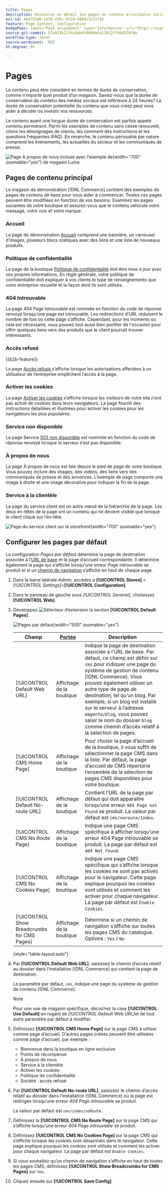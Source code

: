 ```yaml
---
title: Pages
description: Découvrez en détail les pages de contenu principales incluses dans le magasin  [!DNL Commerce]  démonstration et comment modifier la configuration des pages par défaut.
exl-id: 4be7d3d6-ce36-42bc-9224-4804c3211f16
feature: Page Content, Configuration
badgePaas: label="PaaS uniquement" type="Informative" url="https://experienceleague.adobe.com/en/docs/commerce/user-guides/product-solutions" tooltip="S’applique uniquement aux projets Adobe Commerce on Cloud (infrastructure PaaS gérée par Adobe) et aux projets On-premise."
source-git-commit: 57a913b21f4cbbb4f0800afe13012ff46d578f8e
workflow-type: tm+mt
source-wordcount: '932'
ht-degree: 0%

---
```


# Pages

Le contenu peut être considéré en termes de durée de conservation, comme n’importe quel produit d’un magasin. Saviez-vous que la durée de conservation du contenu des médias sociaux est inférieure à 24 heures? La durée de conservation potentielle du contenu que vous créez peut vous aider à décider où investir vos ressources.

Le contenu ayant une longue durée de conservation est parfois appelé _contenu permanent_. Parmi les exemples de contenu sans cesse renouvelé, citons les témoignages de clients, les _comment_ des instructions et les questions fréquentes (FAQ). En revanche, le contenu périssable par nature comprend les événements, les actualités du secteur et les communiqués de presse.

![Page À propos de nous incluse avec l’exemple de ](./assets/storefront-about-us.png){width="700" zoomable="yes"} de magasin Luma

## Pages de contenu principal

Le magasin de démonstration [!DNL Commerce] contient des exemples de pages de contenu de base pour vous aider à commencer. Toutes ces pages peuvent être modifiées en fonction de vos besoins. Examinez les pages suivantes de votre boutique et assurez-vous que le contenu véhicule votre message, votre voix et votre marque.

### Accueil

La page de démonstration [Accueil](../getting-started/storefront.md#home-page) comprend une bannière, un carrousel d’images, plusieurs blocs statiques avec des liens et une liste de nouveaux produits.

### Politique de confidentialité

La page de la boutique [Politique de confidentialité](../getting-started/privacy-policy.md) doit être mise à jour avec vos propres informations. En règle générale, votre politique de confidentialité doit expliquer à vos clients le type de renseignements que votre entreprise recueille et la façon dont ils sont utilisés.

### 404 Introuvable

La page 404 Page introuvable est nommée en fonction du code de réponse renvoyé lorsqu’une page est introuvable. Les redirections d’URL réduisent le nombre de fois où cette page s’affiche. Cependant, pour les moments où cela est nécessaire, vous pouvez tout aussi bien profiter de l&#39;occasion pour offrir quelques liens vers des produits que le client pourrait trouver intéressants.

### Accès refusé

{{b2b-feature}}

La page [ Accès refusé ](../b2b/account-company-roles-permissions.md) s’affiche lorsque les autorisations affectées à un utilisateur de l’entreprise empêchent l’accès à la page.

### Activer les cookies

La page [Activer les cookies](../getting-started/compliance-cookie-law.md) s’affiche lorsque les visiteurs de votre site n’ont pas activé de cookies dans leurs navigateurs. La page fournit des instructions détaillées et illustrées pour activer les cookies pour les navigateurs les plus populaires.

### Service non disponible

La page Service [503 non disponible](../configuration-reference/general/general.md) est nommée en fonction du code de réponse renvoyé lorsque le serveur n’est pas disponible.

### À propos de nous

La page À propos de nous est liée depuis le pied de page de votre boutique. Vous pouvez inclure des images, des vidéos, des liens vers des communiqués de presse et des annonces. L’exemple de page comporte une image à droite et une image décorative pour indiquer la fin de la page.

### Service à la clientèle

La page du service client est un autre nœud de la hiérarchie de la page. Les deux en-têtes de la page ont un contenu qui ne devient visible que lorsque le client clique sur l’en-tête.

![Page du service client sur le storefront](./assets/storefront-customer-service.png){width="700" zoomable="yes"}

## Configurer les pages par défaut

La configuration _Pages par défaut_ détermine la page de destination associée à l’[URL de base](../stores-purchase/store-urls.md) et la page d’accueil correspondante. Il détermine également la page qui s’affiche lorsqu’une erreur _Page introuvable_ se produit et si un [chemin de navigation](../catalog/navigation-breadcrumb-trail.md) s’affiche en haut de chaque page.

1. Dans la barre latérale _Admin_, accédez à **[!UICONTROL Stores]** > _[!UICONTROL Settings]_>**[!UICONTROL Configuration]**.

1. Dans le panneau de gauche sous _[!UICONTROL General]_, choisissez **[!UICONTROL Web]**.

1. Développez ![Sélecteur d’extension](../assets/icon-display-expand.png) la section **[!UICONTROL Default Pages]** .

   ![ Pages par défaut ](./assets/web-default-pages.png){width="500" zoomable="yes"}

   | Champ | [Portée](../getting-started/websites-stores-views.md#scope-settings) | Description |
   |--- |--- |--- |
   | [!UICONTROL Default Web URL] | Affichage de la boutique | Indique la page de destination associée à l’URL de base. Par défaut, ce champ est défini sur `cms` pour indiquer une page du système de gestion de contenu [!DNL Commerce]. Vous pouvez également utiliser un autre type de page de destination, tel qu’un blog. Par exemple, si un blog est installé sur le serveur à l’adresse `magento/blog`, vous pouvez saisir le nom du dossier `blog` comme chemin d’accès relatif à la sélection de pages. |
   | [!UICONTROL CMS Home Page] | Affichage de la boutique | Pour choisir la page d’accueil de la boutique, il vous suffit de sélectionner la page CMS dans la liste. Par défaut, la page d’accueil de CMS répertorie l’ensemble de la sélection de pages CMS disponibles pour votre boutique. |
   | [!UICONTROL Default No-route URL] | Affichage de la boutique | Contient l’URL de la page par défaut qui doit apparaître lorsqu’une erreur `404 Page not Found` se produit. La valeur par défaut est `cms/noroute/index`. |
   | [!UICONTROL CMS No Route Page] | Affichage de la boutique | Indique une page CMS spécifique à afficher lorsqu’une erreur 404 Page introuvable se produit. La page par défaut est `404 Not Found`. |
   | [!UICONTROL CMS No Cookies Page] | Affichage de la boutique | Indique une page CMS spécifique qui s’affiche lorsque les cookies ne sont pas activés pour le navigateur. Cette page explique pourquoi les cookies sont utilisés et comment les activer pour chaque navigateur. La page par défaut est `Enable Cookies`. |
   | [!UICONTROL Show Breadcrumbs for CMS Pages] | Affichage de la boutique | Détermine si un chemin de navigation s’affiche sur toutes les pages CMS du catalogue. Options : `Yes` / `No` |

   {style="table-layout:auto"}

1. Par **[!UICONTROL Default Web URL]**, saisissez le chemin d’accès relatif au dossier dans l’installation [!DNL Commerce] qui contient la page de destination.

   Le paramètre par défaut, `cms`, indique une page du système de gestion de contenu [!DNL Commerce].

   >[!NOTE]
   >
   >Pour une vue de magasin spécifique, décochez la case **[!UICONTROL Use Default]** en regard de _[!UICONTROL Default Web URL]_&#x200B;et de tout autre paramètre par défaut à modifier.

1. Définissez **[!UICONTROL CMS Home Page]** sur la page CMS à utiliser comme page d’accueil. D’autres pages créées peuvent être utilisées comme page d’accueil, par exemple :

   - Bienvenue dans la boutique en ligne exclusive
   - Points de récompense
   - À propos de nous
   - Service à la clientèle
   - Activer les cookies
   - Politique de confidentialité
   - Société : accès refusé

1. Par **[!UICONTROL Default No-route URL]**, saisissez le chemin d’accès relatif au dossier dans l’installation [!DNL Commerce] où la page est redirigée lorsqu’une erreur _404 Page introuvable_ se produit.

   La valeur par défaut est `cms/index/noRoute`.

1. Définissez la **[!UICONTROL CMS No Route Page]** sur la page CMS qui s’affiche lorsqu’une erreur _404 Page introuvable_ se produit.

1. Définissez **[!UICONTROL CMS No Cookies Page]** sur la page CMS qui s’affiche lorsque les cookies sont désactivés dans le navigateur. Cette page explique pourquoi les cookies sont utilisés et comment les activer pour chaque navigateur. La page par défaut est `Enable Cookies`.

1. Si vous souhaitez qu’un chemin de navigation s’affiche en haut de toutes les pages CMS, définissez **[!UICONTROL Show Breadcrumbs for CMS Pages]** sur `Yes`.

1. Cliquez ensuite sur **[!UICONTROL Save Config]**.
